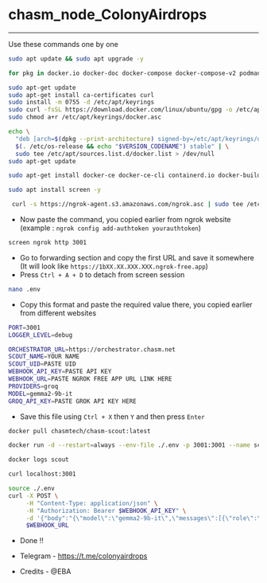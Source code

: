 # chasm_node_ColonyAirdrops   
---
Use these commands one by one
```bash
sudo apt update && sudo apt upgrade -y
```
```bash
for pkg in docker.io docker-doc docker-compose docker-compose-v2 podman-docker containerd runc; do sudo apt-get remove $pkg; done
```
```bash
sudo apt-get update
sudo apt-get install ca-certificates curl
sudo install -m 0755 -d /etc/apt/keyrings
sudo curl -fsSL https://download.docker.com/linux/ubuntu/gpg -o /etc/apt/keyrings/docker.asc
sudo chmod a+r /etc/apt/keyrings/docker.asc

echo \
  "deb [arch=$(dpkg --print-architecture) signed-by=/etc/apt/keyrings/docker.asc] https://download.docker.com/linux/ubuntu \
  $(. /etc/os-release && echo "$VERSION_CODENAME") stable" | \
  sudo tee /etc/apt/sources.list.d/docker.list > /dev/null
sudo apt-get update
```
```bash
sudo apt-get install docker-ce docker-ce-cli containerd.io docker-buildx-plugin docker-compose-plugin
```
```bash
sudo apt install screen -y
```
```bash
 curl -s https://ngrok-agent.s3.amazonaws.com/ngrok.asc | sudo tee /etc/apt/trusted.gpg.d/ngrok.asc >/dev/null && echo "deb https://ngrok-agent.s3.amazonaws.com buster main" | sudo tee /etc/apt/sources.list.d/ngrok.list && sudo apt update && sudo apt install ngrok
```
- Now paste the command, you copied earlier from ngrok website (example : `ngrok config add-authtoken yourauthtoken`)
```bash
screen ngrok http 3001
```
- Go to forwarding section and copy the first URL and save it somewhere (It will look like `https://1bXX.XX.XXX.XXX.ngrok-free.app`)
- Press `Ctrl + A + D` to detach from screen session
```bash
nano .env
```
- Copy this format and paste the required value there, you copied earlier from different websites
```bash
PORT=3001
LOGGER_LEVEL=debug

ORCHESTRATOR_URL=https://orchestrator.chasm.net
SCOUT_NAME=YOUR NAME
SCOUT_UID=PASTE UID
WEBHOOK_API_KEY=PASTE API KEY
WEBHOOK_URL=PASTE NGROK FREE APP URL LINK HERE
PROVIDERS=groq
MODEL=gemma2-9b-it
GROQ_API_KEY=PASTE GROK API KEY HERE
```
- Save this file using `Ctrl + X` then `Y` and then press `Enter`
```bash
docker pull chasmtech/chasm-scout:latest
```
```bash
docker run -d --restart=always --env-file ./.env -p 3001:3001 --name scout chasmtech/chasm-scout
```
```bash
docker logs scout
```
```bash
curl localhost:3001
```
```bash
source ./.env
curl -X POST \
     -H "Content-Type: application/json" \
     -H "Authorization: Bearer $WEBHOOK_API_KEY" \
     -d '{"body":"{\"model\":\"gemma2-9b-it\",\"messages\":[{\"role\":\"system\",\"content\":\"You are a helpful assistant.\"}]}"}' \
     $WEBHOOK_URL
```
- Done !!
- Telegram - https://t.me/colonyairdrops

- Credits - @EBA
